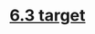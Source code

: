 # [6.3 target](https://js.web-online.net.ua/1-9-regulyarnye-vyrazheniya-v-javascript-formy-i-elementy-upravleniya-okna-i-frejmy/)
